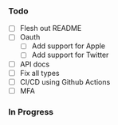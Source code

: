 ### Todo

- [ ] Flesh out README
- [ ] Oauth
  - [ ] Add support for Apple
  - [ ] Add support for Twitter
- [ ] API docs
- [ ] Fix all types
- [ ] CI/CD using Github Actions
- [ ] MFA

### In Progress
